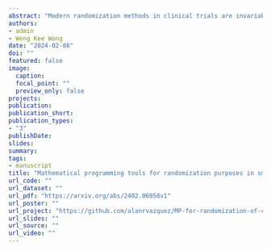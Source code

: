 ```yaml
---
abstract: "Modern randomization methods in clinical trials are invariably adaptive, meaning that the assignment of the next subject to a treatment group uses the accumulated information in the trial. Some of the recent adaptive randomization methods use mathematical programming to construct attractive clinical trials that balance the group features, such as their sizes and covariate distributions of their subjects. We review some of these methods and compare their performance with common covariate-adaptive randomization methods for small clinical trials. We introduce an energy distance measure that compares the discrepancy between the two groups using the joint distribution of the subjects' covariates. This metric is more appealing than evaluating the discrepancy between the groups using their marginal covariate distributions. Using numerical experiments, we demonstrate the advantages of the mathematical programming methods under the new measure. In the supplementary material, we provide R codes to reproduce our study results and facilitate comparisons of different randomization procedures."
authors:
- admin 
- Weng Kee Wong
date: "2024-02-08"
doi: ""
featured: false
image:
  caption:
  focal_point: ""
  preview_only: false
projects:
publication: 
publication_short: 
publication_types:
- "3"
publishDate: 
slides:
summary:
tags:
- manuscript
title: "Mathematical programming tools for randomization purposes in small two-arm clinical trials: A case study with real data"
url_code: ""
url_dataset: ""
url_pdf: "https://arxiv.org/abs/2402.06058v1"
url_poster: ""
url_project: "https://github.com/alanrvazquez/MP-for-randomization-of-clinical-trials"
url_slides: ""
url_source: ""
url_video: ""
---
```


